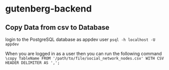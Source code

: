 # gutenberg-backend


## Copy Data from csv to Database

login to the PostgreSQL database as appdev user
`psql -h localhost -U appdev`

When you are logged in as a user then you can run the following command
`\copy TableName FROM '/path/to/file/social_network_nodes.csv' WITH CSV HEADER DELIMITER AS ',';`
